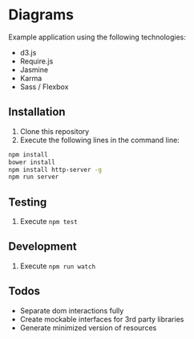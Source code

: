 # Diagrams
Example application using the following technologies:
  - d3.js
  - Require.js
  - Jasmine
  - Karma
  - Sass / Flexbox

## Installation
1. Clone this repository
2. Execute the following lines in the command line:

```sh
npm install
bower install
npm install http-server -g
npm run server
```

## Testing
1. Execute `npm test`

## Development
1. Execute `npm run watch`

## Todos
 - Separate dom interactions fully
 - Create mockable interfaces for 3rd party libraries
 - Generate minimized version of resources